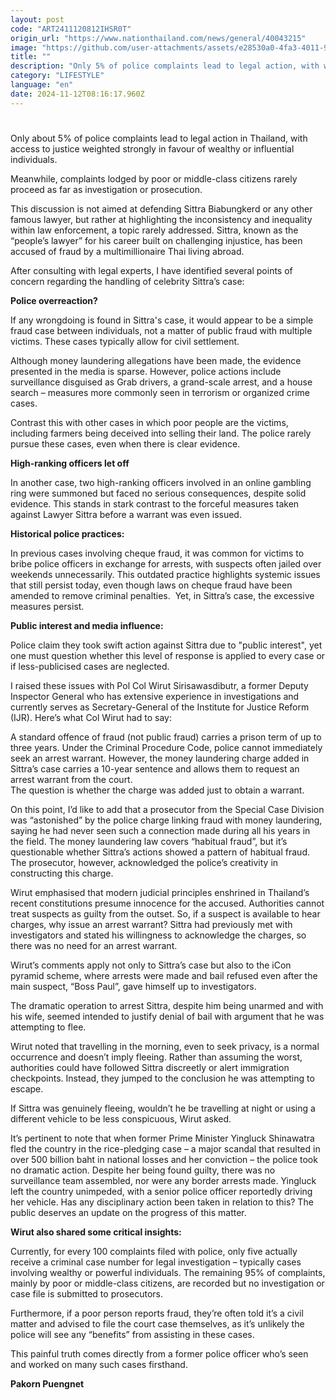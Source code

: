 ```yaml
---
layout: post
code: "ART2411120812IHSR0T"
origin_url: "https://www.nationthailand.com/news/general/40043215"
image: "https://github.com/user-attachments/assets/e28530a0-4fa3-4011-90a6-5cac6ef3515d"
title: ""
description: "Only 5% of police complaints lead to legal action, with wealthier victims far more likely to see their cases investigated"
category: "LIFESTYLE"
language: "en"
date: 2024-11-12T08:16:17.960Z
---
```


# 









Only about 5% of police complaints lead to legal action in Thailand, with access to justice weighted strongly in favour of wealthy or influential individuals.

Meanwhile, complaints lodged by poor or middle-class citizens rarely proceed as far as investigation or prosecution.

This discussion is not aimed at defending Sittra Biabungkerd or any other famous lawyer, but rather at highlighting the inconsistency and inequality within law enforcement, a topic rarely addressed. Sittra, known as the “people’s lawyer” for his career built on challenging injustice, has been accused of fraud by a multimillionaire Thai living abroad.

After consulting with legal experts, I have identified several points of concern regarding the handling of celebrity Sittra’s case:

**Police overreaction?**

If any wrongdoing is found in Sittra's case, it would appear to be a simple fraud case between individuals, not a matter of public fraud with multiple victims. These cases typically allow for civil settlement.

Although money laundering allegations have been made, the evidence presented in the media is sparse. However, police actions include surveillance disguised as Grab drivers, a grand-scale arrest, and a house search – measures more commonly seen in terrorism or organized crime cases.

Contrast this with other cases in which poor people are the victims, including farmers being deceived into selling their land. The police rarely pursue these cases, even when there is clear evidence.

**High-ranking officers let off**

In another case, two high-ranking officers involved in an online gambling ring were summoned but faced no serious consequences, despite solid evidence. This stands in stark contrast to the forceful measures taken against Lawyer Sittra before a warrant was even issued.

**Historical police practices:**

In previous cases involving cheque fraud, it was common for victims to bribe police officers in exchange for arrests, with suspects often jailed over weekends unnecessarily. This outdated practice highlights systemic issues that still persist today, even though laws on cheque fraud have been amended to remove criminal penalties.  Yet, in Sittra’s case, the excessive measures persist.

**Public interest and media influence:**

Police claim they took swift action against Sittra due to "public interest", yet one must question whether this level of response is applied to every case or if less-publicised cases are neglected.

I raised these issues with Pol Col Wirut Sirisawasdibutr, a former Deputy Inspector General who has extensive experience in investigations and currently serves as Secretary-General of the Institute for Justice Reform (IJR). Here’s what Col Wirut had to say:

A standard offence of fraud (not public fraud) carries a prison term of up to three years. Under the Criminal Procedure Code, police cannot immediately seek an arrest warrant. However, the money laundering charge added in Sittra’s case carries a 10-year sentence and allows them to request an arrest warrant from the court.  
The question is whether the charge was added just to obtain a warrant.

On this point, I’d like to add that a prosecutor from the Special Case Division was “astonished” by the police charge linking fraud with money laundering, saying he had never seen such a connection made during all his years in the field. The money laundering law covers “habitual fraud”, but it’s questionable whether Sittra’s actions showed a pattern of habitual fraud. The prosecutor, however, acknowledged the police’s creativity in constructing this charge.

Wirut emphasised that modern judicial principles enshrined in Thailand’s recent constitutions presume innocence for the accused. Authorities cannot treat suspects as guilty from the outset. So, if a suspect is available to hear charges, why issue an arrest warrant? Sittra had previously met with investigators and stated his willingness to acknowledge the charges, so there was no need for an arrest warrant.

Wirut’s comments apply not only to Sittra’s case but also to the iCon pyramid scheme, where arrests were made and bail refused even after the main suspect, “Boss Paul”, gave himself up to investigators.

The dramatic operation to arrest Sittra, despite him being unarmed and with his wife, seemed intended to justify denial of bail with argument that he was attempting to flee.

Wirut noted that travelling in the morning, even to seek privacy, is a normal occurrence and doesn’t imply fleeing. Rather than assuming the worst, authorities could have followed Sittra discreetly or alert immigration checkpoints. Instead, they jumped to the conclusion he was attempting to escape.

If Sittra was genuinely fleeing, wouldn’t he be travelling at night or using a different vehicle to be less conspicuous, Wirut asked.

It’s pertinent to note that when former Prime Minister Yingluck Shinawatra fled the country in the rice-pledging case – a major scandal that resulted in over 500 billion baht in national losses and her conviction – the police took no dramatic action. Despite her being found guilty, there was no surveillance team assembled, nor were any border arrests made. Yingluck left the country unimpeded, with a senior police officer reportedly driving her vehicle. Has any disciplinary action been taken in relation to this? The public deserves an update on the progress of this matter.

**Wirut also shared some critical insights:**

Currently, for every 100 complaints filed with police, only five actually receive a criminal case number for legal investigation – typically cases involving wealthy or powerful individuals. The remaining 95% of complaints, mainly by poor or middle-class citizens, are recorded but no investigation or case file is submitted to prosecutors.

Furthermore, if a poor person reports fraud, they’re often told it’s a civil matter and advised to file the court case themselves, as it’s unlikely the police will see any “benefits” from assisting in these cases.

This painful truth comes directly from a former police officer who’s seen and worked on many such cases firsthand.

**Pakorn Puengnet**

